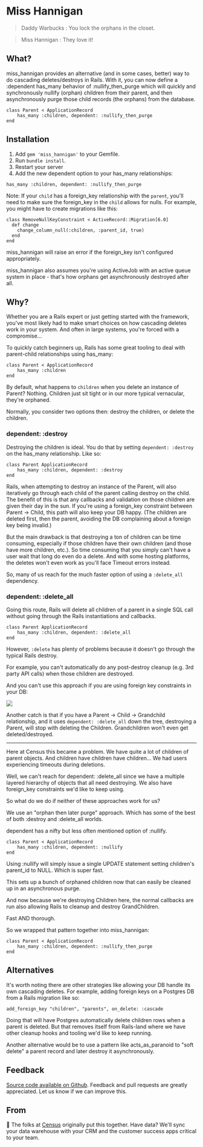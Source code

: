 # Miss Hannigan

> Daddy Warbucks : You lock the orphans in the closet.

> Miss Hannigan : They love it!

## What?

miss_hannigan provides an alternative (and in some cases, better) way to do cascading deletes/destroys in Rails. With it, you can now define a :dependent has_many behavior of :nullify_then_purge which will quickly and synchronously nullify (orphan) children from their parent, and then asynchronously purge those child records (the orphans) from the database. 

```
class Parent < ApplicationRecord
    has_many :children, dependent: :nullify_then_purge
end
```

## Installation

1. Add `gem 'miss_hannigan'` to your Gemfile.
2. Run `bundle install`.
3. Restart your server
4. Add the new dependent option to your has_many relationships: 

```
has_many :children, dependent: :nullify_then_purge
```

Note: If your `child` has a foreign_key relationship with the `parent`, you'll need to make sure the foreign_key in the `child` allows for nulls. For example, you might have to create migrations like this: 

```
class RemoveNullKeyConstraint < ActiveRecord::Migration[6.0]
  def change
    change_column_null(:children, :parent_id, true)
  end
end
```

miss_hannigan will raise an error if the foreign_key isn't configured appropriately. 

miss_hannigan also assumes you're using ActiveJob with an active queue system in place - that's how orphans get asynchronously destroyed after all. 

## Why?

Whether you are a Rails expert or just getting started with the framework, you've most likely had to make smart choices on how cascading deletes work in your system. And often in large systems, you're forced with a compromise...

To quickly catch beginners up, Rails has some great tooling to deal with parent-child relationships using has_many: 

```
class Parent < ApplicationRecord
    has_many :children
end
```

By default, what happens to `children` when you delete an instance of Parent? Nothing. Children just sit tight or in our more typical vernacular, they're orphaned. 

Normally, you consider two options then: destroy the children, or delete the children. 

### dependent: :destroy

Destroying the children is ideal. You do that by setting `dependent: :destroy` on the has_many relationship. Like so: 

```
class Parent ApplicationRecord
    has_many :children, dependent: :destroy
end
```

Rails, when attempting to destroy an instance of the Parent, will also iteratively go through each child of the parent calling destroy on the child. The benefit of this is that any callbacks and validation on those children are given their day in the sun. If you're using a foreign_key constraint between Parent -> Child, this path will also keep your DB happy. (The children are deleted first, then the parent, avoiding the DB complaining about a foreign key being invalid.)

But the main drawback is that destroying a ton of children can be time consuming, especially if those children have their own children (and those have more children, etc.). So time consuming that you simply can't have a user wait that long do even do a delete. And with some hosting platforms, the deletes won't even work as you'll face Timeout errors instead. 

So, many of us reach for the much faster option of using a `:delete_all ` dependency. 

### dependent: :delete_all

Going this route, Rails will delete all children of a parent in a single SQL call without going through the Rails instantiations and callbacks.

```
class Parent ApplicationRecord
    has_many :children, dependent: :delete_all
end
```

However, `:delete` has plenty of problems because it doesn't go through the typical Rails destroy. 

For example, you can't automatically do any post-destroy cleanup (e.g. 3rd party API calls) when those children are destroyed.

And you can't use this approach if you are using foreign key constraints in your DB: 

![](https://github.com/sutrolabs/miss_hannigan/foreign_key_error_example.png)

Another catch is that if you have a Parent -> Child -> Grandchild relationship, and it uses `dependent: :delete_all` down the tree, destroying a Parent, will stop with deleting the Children. Grandchildren won't even get deleted/destroyed. 

------------

Here at Census this became a problem. We have quite a lot of children of parent objects. And children have children have children... We had users experiencing timeouts during deletions. 

Well, we can't reach for dependent: :delete_all since we have a multiple layered hierarchy of objects that all need destroying. We also have foreign_key constraints we'd like to keep using. 

So what do we do if neither of these approaches work for us? 

We use an "orphan then later purge" approach. Which has some of the best of both :destroy and :delete_all worlds. 

dependent has a nifty but less often mentioned option of :nullify. 

```
class Parent < ApplicationRecord
    has_many :children, dependent: :nullify
end
```

Using :nullify will simply issue a single UPDATE statement setting children's parent_id to NULL. Which is super fast. 

This sets up a bunch of orphaned children now that can easily be cleaned up in an asynchronous purge. 

And now because we're destroying Children here, the normal callbacks are run also allowing Rails to cleanup and destroy GrandChildren. 

Fast AND thorough. 

So we wrapped that pattern together into miss_hannigan: 

```
class Parent < ApplicationRecord
    has_many :children, dependent: :nullify_then_purge
end
```

## Alternatives 

It's worth noting there are other strategies like allowing your DB handle its own cascading deletes. For example, adding foreign keys on a Postgres DB from a Rails migration like so: 

```
add_foreign_key "children", "parents", on_delete: :cascade
```

Doing that will have Postgres automatically delete children rows when a parent is deleted. But that removes itself from Rails-land where we have other cleanup hooks and tooling we'd like to keep running. 

Another alternative would be to use a pattern like acts_as_paranoid to "soft delete" a parent record and later destroy it asynchronously. 


Feedback
--------
[Source code available on Github](https://github.com/sutrolabs/miss_hannigan). Feedback and pull requests are greatly appreciated. Let us know if we can improve this.


From
-----------
:wave: The folks at [Census](http://getcensus.com) originally put this together. Have data? We'll sync your data warehouse with your CRM and the customer success apps critical to your team. 
